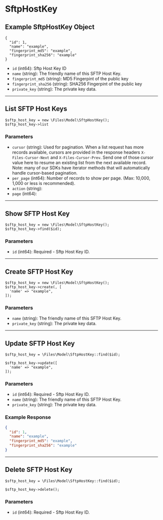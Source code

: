 # SftpHostKey

## Example SftpHostKey Object

```
{
  "id": 1,
  "name": "example",
  "fingerprint_md5": "example",
  "fingerprint_sha256": "example"
}
```

* `id` (int64): Sftp Host Key ID
* `name` (string): The friendly name of this SFTP Host Key.
* `fingerprint_md5` (string): MD5 Fingerpint of the public key
* `fingerprint_sha256` (string): SHA256 Fingerpint of the public key
* `private_key` (string): The private key data.

---

## List SFTP Host Keys

```
$sftp_host_key = new \Files\Model\SftpHostKey();
$sftp_host_key->list
```


### Parameters

* `cursor` (string): Used for pagination.  When a list request has more records available, cursors are provided in the response headers `X-Files-Cursor-Next` and `X-Files-Cursor-Prev`.  Send one of those cursor value here to resume an existing list from the next available record.  Note: many of our SDKs have iterator methods that will automatically handle cursor-based pagination.
* `per_page` (int64): Number of records to show per page.  (Max: 10,000, 1,000 or less is recommended).
* `action` (string): 
* `page` (int64): 

---

## Show SFTP Host Key

```
$sftp_host_key = new \Files\Model\SftpHostKey();
$sftp_host_key->find($id);
```


### Parameters

* `id` (int64): Required - Sftp Host Key ID.

---

## Create SFTP Host Key

```
$sftp_host_key = new \Files\Model\SftpHostKey();
$sftp_host_key->create(, [
  'name' => "example",
]);
```


### Parameters

* `name` (string): The friendly name of this SFTP Host Key.
* `private_key` (string): The private key data.

---

## Update SFTP Host Key

```
$sftp_host_key = \Files\Model\SftpHostKey::find($id);

$sftp_host_key->update([
  'name' => "example",
]);
```

### Parameters

* `id` (int64): Required - Sftp Host Key ID.
* `name` (string): The friendly name of this SFTP Host Key.
* `private_key` (string): The private key data.

### Example Response

```json
{
  "id": 1,
  "name": "example",
  "fingerprint_md5": "example",
  "fingerprint_sha256": "example"
}
```

---

## Delete SFTP Host Key

```
$sftp_host_key = \Files\Model\SftpHostKey::find($id);

$sftp_host_key->delete();
```

### Parameters

* `id` (int64): Required - Sftp Host Key ID.

